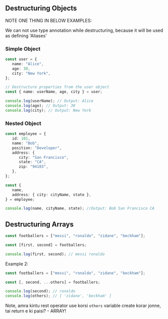 ## Destructuring Objects

NOTE ONE THING IN BELOW EXAMPLES:

We can not use type annotation while destructuring, because it will be used as defining 'Aliases'

### Simple Object

```ts
const user = {
   name: "Alice",
   age: 30,
   city: "New York",
};

// Destructure properties from the user object
const { name: userName, age, city } = user;

console.log(userName); // Output: Alice
console.log(age); // Output: 30
console.log(city); // Output: New York
```

### Nested Object

```ts
const employee = {
   id: 101,
   name: "Bob",
   position: "Developer",
   address: {
      city: "San Francisco",
      state: "CA",
      zip: "94103",
   },
};

const {
   name,
   address: { city: cityName, state },
} = employee;

console.log(name, cityName, state); //Output: Bob San Francisco CA
```

## Destructuring Arrays

```ts
const footballers = ["messi", "ronaldo", "zidane", "beckham"];

const [first, second] = footballers;

console.log(first, second); // messi ronaldo
```

Example 2:

```ts
const footballers = ["messi", "ronaldo", "zidane", "beckham"];

const [, second, ...others] = footballers;

console.log(second); // ronaldo
console.log(others); // [ 'zidane', 'beckham' ]
```

Note, amra kintu rest operator use korsi `others` variable create korar jonne, tai return e ki paisi? - ARRAY!
